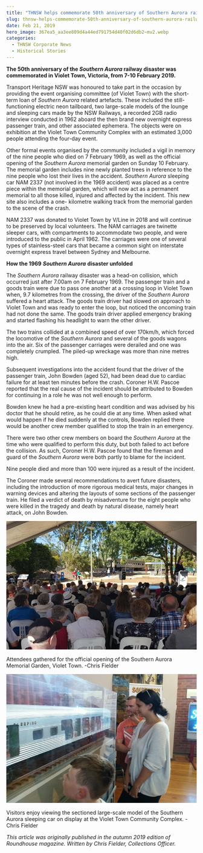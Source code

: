 ```yaml
---
title: "THNSW helps commemorate 50th anniversary of Southern Aurora railway disaster"
slug: thnsw-helps-commemorate-50th-anniversary-of-southern-aurora-railway-disaster
date: Feb 21, 2019
hero_image: 367ea5_aa3ee809d4a44ed791754d40f02d6db2~mv2.webp
categories:
  - THNSW Corporate News
  - Historical Stories
---
```



**The 50th anniversary of the *Southern Aurora* railway disaster was commemorated in Violet Town, Victoria, from 7-10 February 2019.**

Transport Heritage NSW was honoured to take part in the occasion by providing the event organising committee (of Violet Town) with the short-term loan of *Southern Aurora* related artefacts. These included the still-functioning electric neon tailboard, two large-scale models of the lounge and sleeping cars made by the NSW Railways, a recorded 2GB radio interview conducted in 1962 aboard the then brand new overnight express passenger train, and other associated ephemera. The objects were on exhibition at the Violet Town Community Complex with an estimated 3,000 people attending the four-day event.

Other formal events organised by the community included a vigil in memory of the nine people who died on 7 February 1969, as well as the official opening of the *Southern Aurora* memorial garden on Sunday 10 February. The memorial garden includes nine newly planted trees in reference to the nine people who lost their lives in the accident. *Southern Aurora* sleeping car NAM 2337 (not involved in the 1969 accident) was placed as a centre piece within the memorial garden, which will now act as a permanent memorial to all those killed, injured and affected by the incident. This new site also includes a one- kilometre walking track from the memorial garden to the scene of the crash.

NAM 2337 was donated to Violet Town by V/Line in 2018 and will continue to be preserved by local volunteers. The NAM carriages are twinette sleeper cars, with compartments to accommodate two people, and were introduced to the public in April 1962. The carriages were one of several types of stainless-steel cars that became a common sight on interstate overnight express travel between Sydney and Melbourne.

**How the 1969** ***Southern Aurora*** **disaster unfolded**

The *Southern Aurora* railway disaster was a head-on collision, which occurred just after 7.00am on 7 February 1969. The passenger train and a goods train were due to pass one another at a crossing loop in Violet Town when, 9.7 kilometres from the crossing, the driver of the *Southern Aurora* suffered a heart attack. The goods train driver had slowed on approach to Violet Town and was ready to enter the loop, but noticed the oncoming train had not done the same. The goods train driver applied emergency braking and started flashing his headlight to warn the other driver.

The two trains collided at a combined speed of over 170km/h, which forced the locomotive of the *Southern Aurora* and several of the goods wagons into the air. Six of the passenger carriages were derailed and one was completely crumpled. The piled-up wreckage was more than nine metres high.

Subsequent investigations into the accident found that the driver of the passenger train, John Bowden (aged 52), had been dead due to cardiac failure for at least ten minutes before the crash. Coroner H.W. Pascoe reported that the real cause of the incident should be attributed to Bowden for continuing in a role he was not well enough to perform.

Bowden knew he had a pre-existing heart condition and was advised by his doctor that he should retire, as he could die at any time. When asked what would happen if he died suddenly at the controls, Bowden replied there would be another crew member qualified to stop the train in an emergency.

There were two other crew members on board the *Southern Aurora* at the time who were qualified to perform this duty, but both failed to act before the collision. As such, Coroner H.W. Pascoe found that the fireman and guard of the *Southern Aurora* were both partly to blame for the incident.

Nine people died and more than 100 were injured as a result of the incident.

The Coroner made several recommendations to avert future disasters, including the introduction of more rigorous medical tests, major changes in warning devices and altering the layouts of some sections of the passenger train. He filed a verdict of death by misadventure for the eight people who were killed in the tragedy and death by natural disease, namely heart attack, on John Bowden.

![](367ea5_aa3ee809d4a44ed791754d40f02d6db2~mv2.webp)

Attendees gathered for the official opening of the Southern Aurora Memorial Garden, Violet Town. -Chris Fielder

![](367ea5_58f1ae2d370345a0b9c0de667aa34060~mv2_d_2656_1494_s_2.webp)

Visitors enjoy viewing the sectioned large-scale model of the Southern Aurora sleeping car on display at the Violet Town Community Complex. -Chris Fielder

*This article was originally published in the autumn 2019 edition of Roundhouse magazine. Written by Chris Fielder, Collections Officer.*
